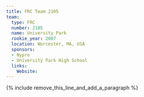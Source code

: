 ```yaml
---
title: FRC Team 2105
team:
  type: FRC
  number: 2105
  name: University Park
  rookie_year: 2007
  location: Worcester, MA, USA
  sponsors:
  - Nypro
  - University Park High School
  links:
    Website:
---
```


{% include remove_this_line_and_add_a_paragraph %}